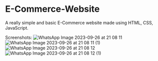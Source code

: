 # E-Commerce-Website
A really simple and basic E-Commerce website made using HTML, CSS, JavaScript.

Screenshots:
![WhatsApp Image 2023-09-26 at 21 08 11](https://github.com/Harkirattt/E-Commerce-Website/assets/92502372/ac4fcdea-df6d-412d-8a37-4c1b8a2b6463)
![WhatsApp Image 2023-09-26 at 21 08 11 (1)](https://github.com/Harkirattt/E-Commerce-Website/assets/92502372/cac52ea9-e2d8-4937-96f0-6e287d429de0)
![WhatsApp Image 2023-09-26 at 21 08 12](https://github.com/Harkirattt/E-Commerce-Website/assets/92502372/e5971a44-e02c-4583-b723-c7824c276178)
![WhatsApp Image 2023-09-26 at 21 08 12 (1)](https://github.com/Harkirattt/E-Commerce-Website/assets/92502372/c943257d-1eb6-495c-810e-0e136c992921)
